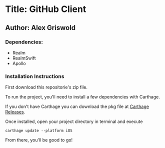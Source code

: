 # Title: GitHub Client 
## Author: Alex Griswold 
### Dependencies: 
- Realm 
- RealmSwift
- Apollo 

### Installation Instructions
First download this repositorie's zip file. 

To run the project, you'll need to install a few dependencies with Carthage. 

If you don't have Carthage you can download the pkg file at [Carthage Releases](https://github.com/Carthage/Carthage/releases).

Once installed, open your project directory in terminal and execute 

```
carthage update --platform iOS
```

From there, you'll be good to go!
